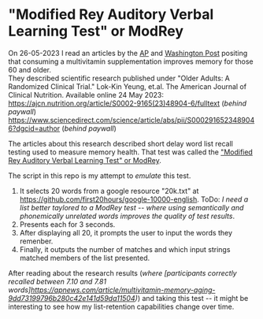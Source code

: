 # "Modified Rey Auditory Verbal Learning Test" or ModRey  

On 26-05-2023 I read an articles by the [AP](https://apnews.com/article/multivitamin-memory-aging-9dd73199796b280c42e141d59da11504) and [Washington Post](https://www.washingtonpost.com/wellness/2023/05/24/multivitamin-benefits-aging-memory-loss/) positing that consuming a multivitamin supplementation improves memory for those 60 and older.  
They described scientific research published under "Older Adults: A Randomized Clinical Trial." Lok-Kin Yeung, et.al. The American Journal of Clinical Nutrition. Available online 24 May 2023:  
https://ajcn.nutrition.org/article/S0002-9165(23)48904-6/fulltext (*behind paywall*)  
https://www.sciencedirect.com/science/article/abs/pii/S0002916523489046?dgcid=author (*behind paywall*)  

The articles about this research described short delay word list recall testing used to measure memory health.  That test was called the ["Modified Rey Auditory Verbal Learning Test" or ModRey](https://www.ncbi.nlm.nih.gov/pmc/articles/PMC5829025/).  

The script in this repo is my attempt to *emulate* this test.  
1. It selects 20 words from a google resource "20k.txt" at https://github.com/first20hours/google-10000-english.  ToDo: *I need a list better taylored to a ModRey test -- where using semantically and phonemically unrelated words improves the quality of test results*.  
2. Presents each for 3 seconds.  
3. After displaying all 20, it prompts the user to input the words they remenber.  
4. Finally, it outputs the number of matches and which input strings matched members of the list presented.  

After reading about the research results (*where [participants correctly recalled between 7.10 and 7.81 words]https://apnews.com/article/multivitamin-memory-aging-9dd73199796b280c42e141d59da11504)*) and taking this test -- it might be interesting to see how my list-retention capabilities change over time.  


